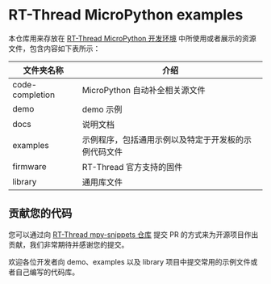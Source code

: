 # RT-Thread MicroPython examples

本仓库用来存放在 [RT-Thread MicroPython 开发环境](https://marketplace.visualstudio.com/items?itemName=RT-Thread.rt-thread-micropython) 中所使用或者展示的资源文件，包含内容如下表所示：

| 文件夹名称      | 介绍                                                 |
| --------------- | ---------------------------------------------------- |
| code-completion | MicroPython 自动补全相关源文件                       |
| demo            | demo 示例                                            |
| docs            | 说明文档                                             |
| examples        | 示例程序，包括通用示例以及特定于开发板的示例代码文件 |
| firmware        | RT-Thread 官方支持的固件                             |
| library         | 通用库文件                                           |

## 贡献您的代码

您可以通过向 [RT-Thread mpy-snippets 仓库](https://github.com/RT-Thread/mpy-snippets) 提交 PR 的方式来为开源项目作出贡献，我们非常期待并感谢您的提交。

欢迎各位开发者向 demo、examples 以及 library 项目中提交常用的示例文件或者自己编写的代码库。 
